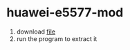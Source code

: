 # huawei-e5577-mod
1. download [file](https://www12.zippyshare.com/v/IVmBTNTr/file.html)
2. run the program to extract it
